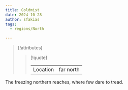 ```yaml
---
title: Coldmist
date: 2024-10-28
author: sfakias
tags:
  - regions/North

---
```

> [!attributes]
> 
> > [!quote]
> >
> > | | |
> > | --- | --- |
> > | Location | far north |

The freezing northern reaches, where few dare to tread.
